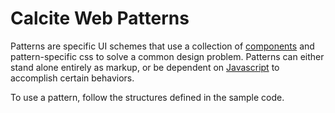 <h1 class="leader-0">Calcite Web Patterns</h1>

Patterns are specific UI schemes that use a collection of [components]({{relativePath}}/components) and pattern-specific css to solve a common design problem. Patterns can either stand alone entirely as markup, or be dependent on [Javascript]({{relativePath}}/javscript) to accomplish certain behaviors.

To use a pattern, follow the structures defined in the sample code.